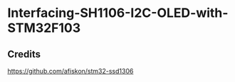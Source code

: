 # Interfacing-SH1106-I2C-OLED-with-STM32F103  

## Credits  
https://github.com/afiskon/stm32-ssd1306   


